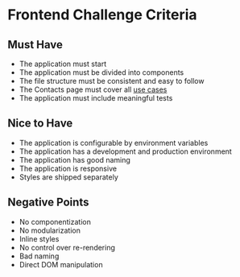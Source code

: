 # Frontend Challenge Criteria

## Must Have

- The application must start
- The application must be divided into components
- The file structure must be consistent and easy to follow
- The Contacts page must cover all [use cases](README.md#use-cases)
- The application must include meaningful tests

## Nice to Have

- The application is configurable by environment variables
- The application has a development and production environment
- The application has good naming
- The application is responsive
- Styles are shipped separately

## Negative Points

- No componentization
- No modularization
- Inline styles
- No control over re-rendering
- Bad naming
- Direct DOM manipulation
